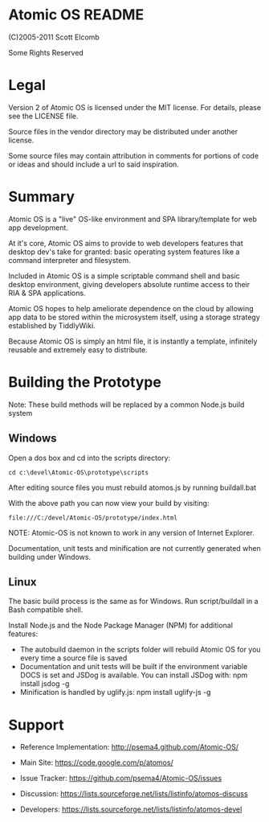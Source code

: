 Atomic OS README
================

(C)2005-2011 Scott Elcomb

Some Rights Reserved


Legal
=====

Version 2 of Atomic OS is licensed under the MIT license.  For details, please see the LICENSE file.

Source files in the vendor directory may be distributed under another license.

Some source files may contain attribution in comments for portions of code or ideas and should include a url to said inspiration.


Summary
=======

Atomic OS is a "live" OS-like environment and SPA library/template for web app development.

At it's core, Atomic OS aims to provide to web developers features that desktop dev's take for granted: basic operating system features like a command interpreter and filesystem.

Included in Atomic OS is a simple scriptable command shell and basic desktop environment, giving developers absolute runtime access to their RIA & SPA applications.

Atomic OS hopes to help ameliorate dependence on the cloud by allowing app data to be stored within the microsystem itself, using a storage strategy established by TiddlyWiki.

Because Atomic OS is simply an html file, it is instantly a template, infinitely reusable and extremely easy to distribute.


Building the Prototype
======================

Note: These build methods will be replaced by a common Node.js build system


Windows
-------

Open a dos box and cd into the scripts directory:

    cd c:\devel\Atomic-OS\prototype\scripts

After editing source files you must rebuild atomos.js by running buildall.bat

With the above path you can now view your build by visiting:

    file:///C:/devel/Atomic-OS/prototype/index.html

NOTE: Atomic-OS is not known to work in any version of Internet Explorer.

Documentation, unit tests and minification are not currently generated when building under Windows.

Linux
-----
The basic build process is the same as for Windows. Run script/buildall in a Bash compatible shell.

Install Node.js and the Node Package Manager (NPM) for additional features:

* The autobuild daemon in the scripts folder will rebuild Atomic OS for you every time a source file is saved
* Documentation and unit tests will be built if the environment variable DOCS is set and JSDog is available.  You can install JSDog with:  npm install jsdog -g
* Minification is handled by uglify.js:  npm install uglify-js -g

Support
=======

  - Reference
    Implementation: http://psema4.github.com/Atomic-OS/

  - Main Site:      https://code.google.com/p/atomos/
  - Issue Tracker:  https://github.com/psema4/Atomic-OS/issues

  - Discussion:     https://lists.sourceforge.net/lists/listinfo/atomos-discuss
  - Developers:     https://lists.sourceforge.net/lists/listinfo/atomos-devel
